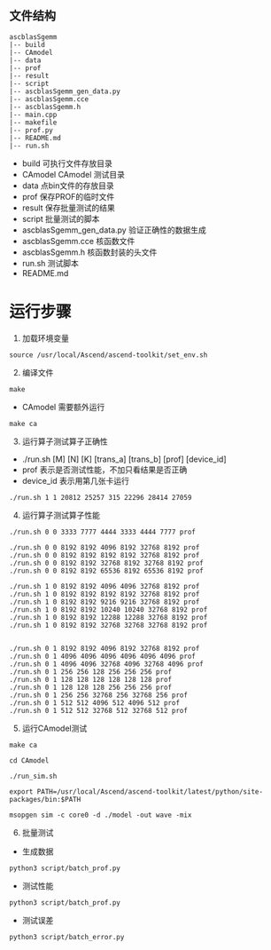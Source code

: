 ## 文件结构
``` shell
ascblasSgemm
|-- build
|-- CAmodel
|-- data
|-- prof
|-- result
|-- script
|-- ascblasSgemm_gen_data.py
|-- ascblasSgemm.cce
|-- ascblasSgemm.h
|-- main.cpp
|-- makefile
|-- prof.py
|-- README.md
|-- run.sh
```

- build 可执行文件存放目录
- CAmodel CAmodel 测试目录
- data 点bin文件的存放目录
- prof 保存PROF的临时文件
- result 保存批量测试的结果
- script 批量测试的脚本
- ascblasSgemm_gen_data.py 验证正确性的数据生成
- ascblasSgemm.cce 核函数文件
- ascblasSgemm.h 核函数封装的头文件
- run.sh 测试脚本
- README.md

# 运行步骤
1. 加载环境变量
``` shell
source /usr/local/Ascend/ascend-toolkit/set_env.sh
```
2. 编译文件
``` shell
make
```
- CAmodel 需要额外运行
``` shell
make ca
```
3. 运行算子测试算子正确性
- ./run.sh [M] [N] [K] [trans_a] [trans_b] [prof] [device_id]
- prof 表示是否测试性能，不加只看结果是否正确
- device_id 表示用第几张卡运行
``` shell
./run.sh 1 1 20812 25257 315 22296 28414 27059

```
4. 运行算子测试算子性能
``` shell
./run.sh 0 0 3333 7777 4444 3333 4444 7777 prof

./run.sh 0 0 8192 8192 4096 8192 32768 8192 prof
./run.sh 0 0 8192 8192 8192 8192 32768 8192 prof
./run.sh 0 0 8192 8192 32768 8192 32768 8192 prof
./run.sh 0 0 8192 8192 65536 8192 65536 8192 prof

./run.sh 1 0 8192 8192 4096 4096 32768 8192 prof
./run.sh 1 0 8192 8192 8192 8192 32768 8192 prof
./run.sh 1 0 8192 8192 9216 9216 32768 8192 prof
./run.sh 1 0 8192 8192 10240 10240 32768 8192 prof
./run.sh 1 0 8192 8192 12288 12288 32768 8192 prof
./run.sh 1 0 8192 8192 32768 32768 32768 8192 prof


./run.sh 0 1 8192 8192 4096 8192 32768 8192 prof
./run.sh 0 1 4096 4096 4096 4096 4096 4096 prof
./run.sh 0 1 4096 4096 32768 4096 32768 4096 prof
./run.sh 0 1 256 256 128 256 256 256 prof
./run.sh 0 1 128 128 128 128 128 128 prof
./run.sh 0 1 128 128 128 256 256 256 prof
./run.sh 0 1 256 256 32768 256 32768 256 prof
./run.sh 0 1 512 512 4096 512 4096 512 prof
./run.sh 0 1 512 512 32768 512 32768 512 prof
```
5. 运行CAmodel测试
``` shell
make ca

cd CAmodel

./run_sim.sh

export PATH=/usr/local/Ascend/ascend-toolkit/latest/python/site-packages/bin:$PATH

msopgen sim -c core0 -d ./model -out wave -mix
```

6. 批量测试
- 生成数据
``` shell
python3 script/batch_prof.py
```
- 测试性能
``` shell
python3 script/batch_prof.py
```
- 测试误差
``` shell
python3 script/batch_error.py
```